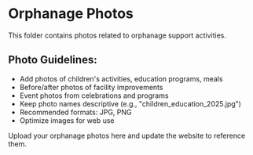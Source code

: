 # Orphanage Photos

This folder contains photos related to orphanage support activities.

## Photo Guidelines:
- Add photos of children's activities, education programs, meals
- Before/after photos of facility improvements
- Event photos from celebrations and programs
- Keep photo names descriptive (e.g., "children_education_2025.jpg")
- Recommended formats: JPG, PNG
- Optimize images for web use

Upload your orphanage photos here and update the website to reference them.
